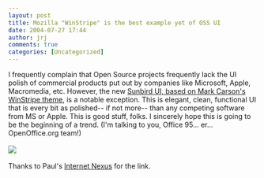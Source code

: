 ```yaml
---
layout: post
title: Mozilla "WinStripe" is the best example yet of OSS UI
date: 2004-07-27 17:44
author: jrj
comments: true
categories: [Uncategorized]
---
```

I frequently complain that Open Source projects frequently lack the UI polish of commercial products put out by companies like Microsoft, Apple, Macromedia, etc. However, the new <a href="http://markcarson.com/images/" target="_blank">Sunbird UI, based on Mark Carson's WinStripe theme</a>, is a notable exception. This is elegant, clean, functional UI that is every bit as polished-- if not more-- than any competing software from MS or Apple. This is good stuff, folks. I sincerely hope this is going to be the beginning of a trend. (I'm talking to you, Office 95... er... OpenOffice.org team!)<br /><br /><img src="http://archive.jrj.org/Sunbird-Options.png" /><br /><br />Thanks to Paul's <a href="http://www.internet-nexus.com/2004_07_25_archive.htm#109094909715327767" target="_blank">Internet Nexus</a> for the link.
